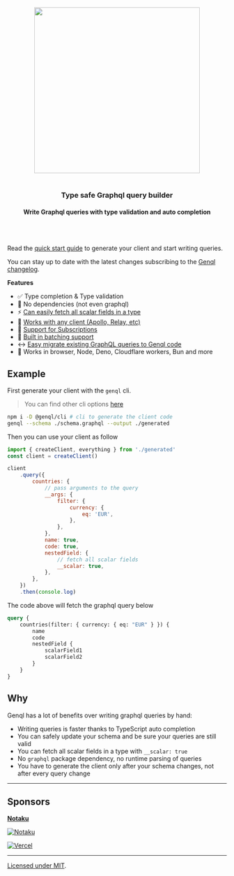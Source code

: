<div align='center'>
    <br/>
    <br/>
    <img src='https://genql.dev/banner.png' width='380px'>
    <br/>
    <br/>
    <h3>Type safe Graphql query builder</h3>
    <h4>Write Graphql queries with type validation and auto completion</h4>
    <br/>
    <br/>
</div>

Read the [quick start guide](https://genql.dev/docs) to generate your client and start writing queries.

You can stay up to date with the latest changes subscribing to the [Genql changelog](https://changelog.genql.dev).

**Features**

-   ✅ Type completion & Type validation
-   🍃 No dependencies (not even graphql)
-   ⚡️ [Can easily fetch all scalar fields in a type](https://genql.dev/docs/usage/fetch-all-fields-on-a-type)
-   🐎 [Works with any client (Apollo, Relay, etc)](https://genql.dev/docs/usage/integrate-with-other-graphql-clients)
-   🥃 [Support for Subscriptions](https://genql.dev/docs/usage/subscriptions)
-   🔋 [Built in batching support](https://genql.dev/docs/usage/batching-queries)
-   ↔️ [Easy migrate existing GraphQL queries to Genql code](https://genql.dev/converter)
-   🚂 Works in browser, Node, Deno, Cloudflare workers, Bun and more

## Example

First generate your client with the `genql` cli.

> You can find other cli options [here](https://genql.dev/docs/cli-reference)

```sh
npm i -D @genql/cli # cli to generate the client code
genql --schema ./schema.graphql --output ./generated
```

Then you can use your client as follow

```js
import { createClient, everything } from './generated'
const client = createClient()

client
    .query({
        countries: {
            // pass arguments to the query
            __args: {
                filter: {
                    currency: {
                        eq: 'EUR',
                    },
                },
            },
            name: true,
            code: true,
            nestedField: {
                // fetch all scalar fields
                __scalar: true,
            },
        },
    })
    .then(console.log)
```

The code above will fetch the graphql query below

```graphql
query {
    countries(filter: { currency: { eq: "EUR" } }) {
        name
        code
        nestedField {
            scalarField1
            scalarField2
        }
    }
}
```

## Why

Genql has a lot of benefits over writing graphql queries by hand:

-   Writing queries is faster thanks to TypeScript auto completion
-   You can safely update your schema and be sure your queries are still valid
-   You can fetch all scalar fields in a type with `__scalar: true`
-   No `graphql` package dependency, no runtime parsing of queries
-   You have to generate the client only after your schema changes, not after every query change

---

## Sponsors

[**Notaku**](https://notaku.so)

[![Notaku](https://notaku.so/github_banner.jpg)](https://notaku.so)

[![Vercel](https://genql.dev/vercel-logo.svg)](https://vercel.com?utm_source=genql)

---

[Licensed under MIT]().
